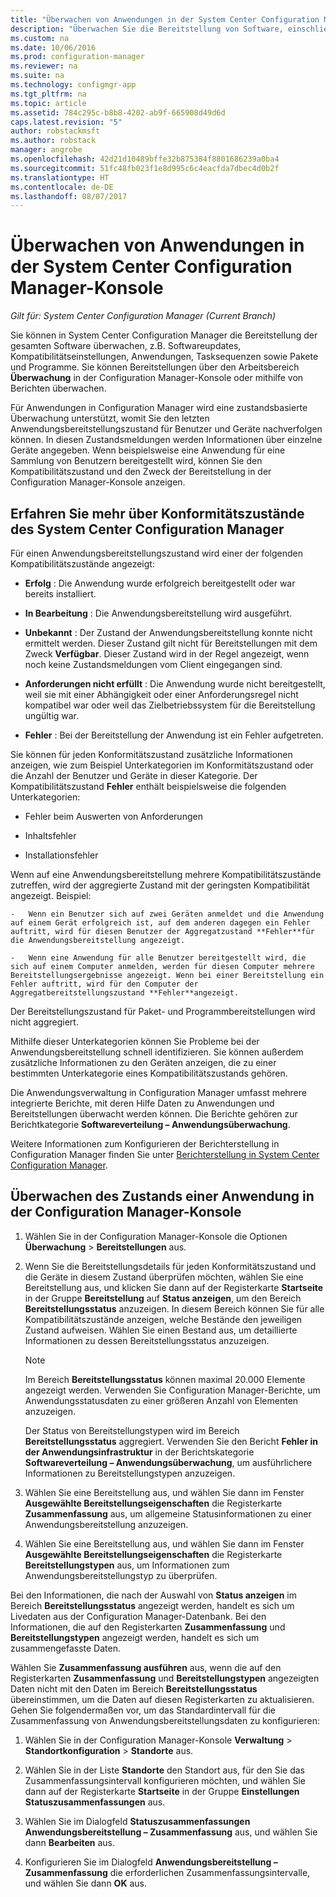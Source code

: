 ```yaml
---
title: "Überwachen von Anwendungen in der System Center Configuration Manager-Konsole | Microsoft-Dokumentation"
description: "Überwachen Sie die Bereitstellung von Software, einschließlich Updates, Kompatibilitätseinstellungen und Anwendungen, mithilfe des Arbeitsbereichs „Überwachung“ in Configuration Manager."
ms.custom: na
ms.date: 10/06/2016
ms.prod: configuration-manager
ms.reviewer: na
ms.suite: na
ms.technology: configmgr-app
ms.tgt_pltfrm: na
ms.topic: article
ms.assetid: 784c295c-b8b8-4202-ab9f-665908d49d6d
caps.latest.revision: "5"
author: robstackmsft
ms.author: robstack
manager: angrobe
ms.openlocfilehash: 42d21d10489bffe32b875384f8801686239a0ba4
ms.sourcegitcommit: 51fc48fb023f1e8d995c6c4eacfda7dbec4d0b2f
ms.translationtype: HT
ms.contentlocale: de-DE
ms.lasthandoff: 08/07/2017
---
```

# <a name="monitor-applications-from-the-system-center-configuration-manager-console"></a>Überwachen von Anwendungen in der System Center Configuration Manager-Konsole

*Gilt für: System Center Configuration Manager (Current Branch)*


Sie können in System Center Configuration Manager die Bereitstellung der gesamten Software überwachen, z.B. Softwareupdates, Kompatibilitätseinstellungen, Anwendungen, Tasksequenzen sowie Pakete und Programme. Sie können Bereitstellungen über den Arbeitsbereich **Überwachung** in der Configuration Manager-Konsole oder mithilfe von Berichten überwachen.  

 Für Anwendungen in Configuration Manager wird eine zustandsbasierte Überwachung unterstützt, womit Sie den letzten Anwendungsbereitstellungszustand für Benutzer und Geräte nachverfolgen können. In diesen Zustandsmeldungen werden Informationen über einzelne Geräte angegeben. Wenn beispielsweise eine Anwendung für eine Sammlung von Benutzern bereitgestellt wird, können Sie den Kompatibilitätszustand und den Zweck der Bereitstellung in der Configuration Manager-Konsole anzeigen.  

## <a name="learn-about-compliance-states-in-system-center-configuration-manager"></a>Erfahren Sie mehr über Konformitätszustände des System Center Configuration Manager
 Für einen Anwendungsbereitstellungszustand wird einer der folgenden Kompatibilitätszustände angezeigt:  

-   **Erfolg** : Die Anwendung wurde erfolgreich bereitgestellt oder war bereits installiert.  

-   **In Bearbeitung** : Die Anwendungsbereitstellung wird ausgeführt.  

-   **Unbekannt** : Der Zustand der Anwendungsbereitstellung konnte nicht ermittelt werden. Dieser Zustand gilt nicht für Bereitstellungen mit dem Zweck **Verfügbar**. Dieser Zustand wird in der Regel angezeigt, wenn noch keine Zustandsmeldungen vom Client eingegangen sind.  

-   **Anforderungen nicht erfüllt** : Die Anwendung wurde nicht bereitgestellt, weil sie mit einer Abhängigkeit oder einer Anforderungsregel nicht kompatibel war oder weil das Zielbetriebssystem für die Bereitstellung ungültig war.  

-   **Fehler** : Bei der Bereitstellung der Anwendung ist ein Fehler aufgetreten.  

Sie können für jeden Konformitätszustand zusätzliche Informationen anzeigen, wie zum Beispiel Unterkategorien im Konformitätszustand oder die Anzahl der Benutzer und Geräte in dieser Kategorie. Der Kompatibilitätszustand **Fehler** enthält beispielsweise die folgenden Unterkategorien:  

-   Fehler beim Auswerten von Anforderungen  

-   Inhaltsfehler  

-   Installationsfehler  

 Wenn auf eine Anwendungsbereitstellung mehrere Kompatibilitätszustände zutreffen, wird der aggregierte Zustand mit der geringsten Kompatibilität angezeigt. Beispiel:  

    -   Wenn ein Benutzer sich auf zwei Geräten anmeldet und die Anwendung auf einem Gerät erfolgreich ist, auf dem anderen dagegen ein Fehler auftritt, wird für diesen Benutzer der Aggregatzustand **Fehler**für die Anwendungsbereitstellung angezeigt.  

    -   Wenn eine Anwendung für alle Benutzer bereitgestellt wird, die sich auf einem Computer anmelden, werden für diesen Computer mehrere Bereitstellungsergebnisse angezeigt. Wenn bei einer Bereitstellung ein Fehler auftritt, wird für den Computer der Aggregatbereitstellungszustand **Fehler**angezeigt.  

Der Bereitstellungszustand für Paket- und Programmbereitstellungen wird nicht aggregiert.  

 Mithilfe dieser Unterkategorien können Sie Probleme bei der Anwendungsbereitstellung schnell identifizieren. Sie können außerdem zusätzliche Informationen zu den Geräten anzeigen, die zu einer bestimmten Unterkategorie eines Kompatibilitätszustands gehören.  

 Die Anwendungsverwaltung in Configuration Manager umfasst mehrere integrierte Berichte, mit deren Hilfe Daten zu Anwendungen und Bereitstellungen überwacht werden können. Die Berichte gehören zur Berichtkategorie **Softwareverteilung – Anwendungsüberwachung**.  

 Weitere Informationen zum Konfigurieren der Berichterstellung in Configuration Manager finden Sie unter [Berichterstellung in System Center Configuration Manager](../../core/servers/manage/reporting.md).  

## <a name="monitor-the-state-of-an-application-in-the-configuration-manager-console"></a>Überwachen des Zustands einer Anwendung in der Configuration Manager-Konsole  

1.  Wählen Sie in der Configuration Manager-Konsole die Optionen **Überwachung** > **Bereitstellungen** aus.  

3.  Wenn Sie die Bereitstellungsdetails für jeden Konformitätszustand und die Geräte in diesem Zustand überprüfen möchten, wählen Sie eine Bereitstellung aus, und klicken Sie dann auf der Registerkarte **Startseite** in der Gruppe **Bereitstellung** auf **Status anzeigen**, um den Bereich **Bereitstellungsstatus** anzuzeigen. In diesem Bereich können Sie für alle Kompatibilitätszustände anzeigen, welche Bestände den jeweiligen Zustand aufweisen. Wählen Sie einen Bestand aus, um detaillierte Informationen zu dessen Bereitstellungsstatus anzuzeigen.  

    > [!NOTE]  
    >  Im Bereich **Bereitstellungsstatus** können maximal 20.000 Elemente angezeigt werden. Verwenden Sie Configuration Manager-Berichte, um Anwendungsstatusdaten zu einer größeren Anzahl von Elementen anzuzeigen.  
    >   
    >  Der Status von Bereitstellungstypen wird im Bereich **Bereitstellungsstatus** aggregiert. Verwenden Sie den Bericht **Fehler in der Anwendungsinfrastruktur** in der Berichtskategorie **Softwareverteilung – Anwendungsüberwachung**, um ausführlichere Informationen zu Bereitstellungstypen anzuzeigen.  

4.  Wählen Sie eine Bereitstellung aus, und wählen Sie dann im Fenster **Ausgewählte Bereitstellungseigenschaften** die Registerkarte **Zusammenfassung** aus, um allgemeine Statusinformationen zu einer Anwendungsbereitstellung anzuzeigen.  

5.  Wählen Sie eine Bereitstellung aus, und wählen Sie dann im Fenster **Ausgewählte Bereitstellungseigenschaften** die Registerkarte **Bereitstellungstypen** aus, um Informationen zum Anwendungsbereitstellungstyp zu überprüfen.  

Bei den Informationen, die nach der Auswahl von **Status anzeigen** im Bereich **Bereitstellungsstatus** angezeigt werden, handelt es sich um Livedaten aus der Configuration Manager-Datenbank. Bei den Informationen, die auf den Registerkarten **Zusammenfassung** und **Bereitstellungstypen** angezeigt werden, handelt es sich um zusammengefasste Daten.

Wählen Sie **Zusammenfassung ausführen** aus, wenn die auf den Registerkarten **Zusammenfassung** und **Bereitstellungstypen** angezeigten Daten nicht mit den Daten im Bereich **Bereitstellungsstatus** übereinstimmen, um die Daten auf diesen Registerkarten zu aktualisieren. Gehen Sie folgendermaßen vor, um das Standardintervall für die Zusammenfassung von Anwendungsbereitstellungsdaten zu konfigurieren:  

1. Wählen Sie in der Configuration Manager-Konsole **Verwaltung** > **Standortkonfiguration** > **Standorte** aus.

2. Wählen Sie in der Liste **Standorte** den Standort aus, für den Sie das Zusammenfassungsintervall konfigurieren möchten, und wählen Sie dann auf der Registerkarte **Startseite** in der Gruppe **Einstellungen** **Statuszusammenfassungen** aus.

3. Wählen Sie im Dialogfeld **Statuszusammenfassungen** **Anwendungsbereitstellung – Zusammenfassung** aus, und wählen Sie dann **Bearbeiten** aus.  

4. Konfigurieren Sie im Dialogfeld **Anwendungsbereitstellung – Zusammenfassung** die erforderlichen Zusammenfassungsintervalle, und wählen Sie dann **OK** aus.  
